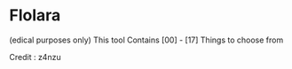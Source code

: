 # Flolara
(edical purposes only) This tool Contains [00] - [17] Things to choose from 

Credit : z4nzu
